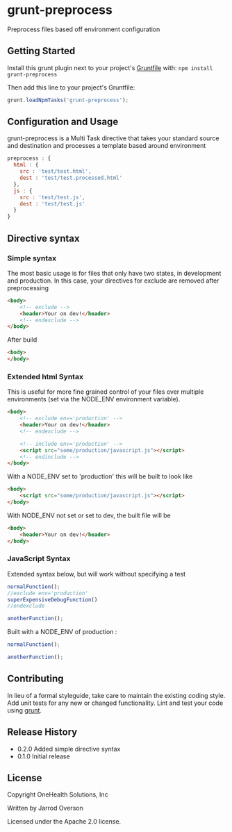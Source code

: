 # grunt-preprocess

Preprocess files based off environment configuration

## Getting Started
Install this grunt plugin next to your project's [Gruntfile][getting_started] with: `npm install grunt-preprocess`

Then add this line to your project's Gruntfile:

```javascript
grunt.loadNpmTasks('grunt-preprocess');
```

## Configuration and Usage

grunt-preprocess is a Multi Task directive that takes your
standard source and destination and processes a template based
around environment

```js
preprocess : {
  html : {
    src : 'test/test.html',
    dest : 'test/test.processed.html'
  },
  js : {
    src : 'test/test.js',
    dest : 'test/test.js'
  }
}
```

## Directive syntax

### Simple syntax

The most basic usage is for files that only have two states, in development and
production. In this case, your directives for exclude are removed after preprocessing

```html
<body>
    <!-- exclude -->
    <header>Your on dev!</header>
    <!-- endexclude -->
</body>
```

After build

```html
<body>
</body>
```

### Extended html Syntax

This is useful for more fine grained control of your files over multiple
environments (set via the NODE_ENV environment variable).

```html
<body>
    <!-- exclude env='production' -->
    <header>Your on dev!</header>
    <!-- endexclude -->

    <!-- include env='production' -->
    <script src="some/production/javascript.js"></script>
    <!-- endinclude -->
</body>
```

With a NODE_ENV set to 'production' this will be built to look like

```html
<body>
    <script src="some/production/javascript.js"></script>
</body>
```

With NODE_ENV not set or set to dev, the built file will be

```html
<body>
    <header>Your on dev!</header>
</body>
```


### JavaScript Syntax

Extended syntax below, but will work without specifying a test

```js
normalFunction();
//exclude env='production'
superExpensiveDebugFunction()
//endexclude

anotherFunction();
```

Built with a NODE_ENV of production :

```js
normalFunction();

anotherFunction();
```


[grunt]: https://github.com/cowboy/grunt
[getting_started]: https://github.com/cowboy/grunt/blob/master/docs/getting_started.md

## Contributing
In lieu of a formal styleguide, take care to maintain the existing coding style. Add unit tests for any new or changed functionality. Lint and test your code using [grunt][grunt].

## Release History

 - 0.2.0 Added simple directive syntax
 - 0.1.0 Initial release

## License

Copyright OneHealth Solutions, Inc

Written by Jarrod Overson

Licensed under the Apache 2.0 license.
